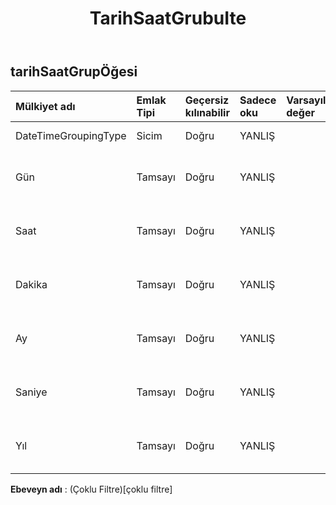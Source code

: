 ﻿---
title: TarihSaatGrubuIte
second_title: Aspose.Cells Cloud Documen
type: docs
url: /tr/specification/model/datetimegroupitem/
description: "Aspose.Cells Bulut modeli spesifikasyonu: DateTimeGroupItem. Açma, oluşturma, düzenleme, bölme, birleştirme, karşılaştırma ve dönüştürme gibi özelliklerle Excel ve diğer elektronik tablo belgelerini zahmetsizce yönetin"
weight: 50
---
## **tarihSaatGrupÖğesi**

 

| Mülkiyet adı| Emlak Tipi| Geçersiz kılınabilir| Sadece oku| Varsayılan değer| Tanım|
|:- |:- |:- |:- |:- |:- |
| DateTimeGroupingType| Sicim| Doğru| YANLIŞ|| Grup türünü alır ve ayarlar.|
| Gün| Tamsayı| Doğru| YANLIŞ|| Gruplandırılmış tarih saatinin gününü alır ve ayarlar.|
| Saat| Tamsayı| Doğru| YANLIŞ|| Gruplandırılmış tarih saatinin saatini alır ve ayarlar.|
| Dakika| Tamsayı| Doğru| YANLIŞ|| Gruplandırılmış tarih saatinin dakikasını alır ve ayarlar.|
| Ay| Tamsayı| Doğru| YANLIŞ|| Gruplandırılmış tarih saatinin ayını alır ve ayarlar.|
| Saniye| Tamsayı| Doğru| YANLIŞ|| Gruplandırılmış tarih saatinin saniyesini alır ve ayarlar.|
| Yıl| Tamsayı| Doğru| YANLIŞ|| Gruplandırılmış tarih saatinin yılını alır ve ayarlar.|

**Ebeveyn adı** : (Çoklu Filtre)[çoklu filtre]
